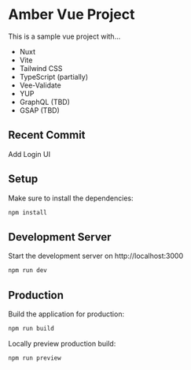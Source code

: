 # Amber Vue Project

This is a sample vue project with...
- Nuxt
- Vite
- Tailwind CSS
- TypeScript (partially)
- Vee-Validate
- YUP
- GraphQL (TBD)
- GSAP (TBD)

## Recent Commit

Add Login UI

## Setup

Make sure to install the dependencies:

```bash
npm install
```

## Development Server

Start the development server on http://localhost:3000

```bash
npm run dev
```

## Production

Build the application for production:

```bash
npm run build
```

Locally preview production build:

```bash
npm run preview
```
